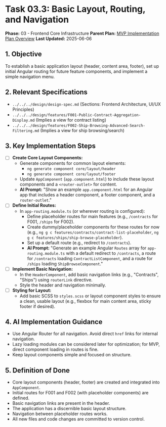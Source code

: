 # Task 03.3: Basic Layout, Routing, and Navigation

**Phase:** 03 - Frontend Core Infrastructure
**Parent Plan:** [MVP Implementation Plan Overview](../00-mvp-implementation-plan-overview.md)
**Last Updated:** 2025-06-06

## 1. Objective

To establish a basic application layout (header, content area, footer), set up initial Angular routing for future feature components, and implement a simple navigation menu.

## 2. Relevant Specifications

*   `../../../design/design-spec.md` (Sections: Frontend Architecture, UI/UX Principles)
*   `../../../design/features/F001-Public-Contract-Aggregation-Display.md` (Implies a view for contract listing)
*   `../../../design/features/F002-Ship-Browsing-Advanced-Search-Filtering.md` (Implies a view for ship browsing/search)

## 3. Key Implementation Steps

*   [ ] **Create Core Layout Components:**
    *   Generate components for common layout elements:
        *   `ng generate component core/layout/header`
        *   `ng generate component core/layout/footer`
    *   Update `AppComponent` (`app.component.html`) to include these layout components and a `<router-outlet>` for content.
    *   **AI Prompt:** "Show an example `app.component.html` for an Angular app that includes a header component, a footer component, and a `router-outlet`."
*   [ ] **Define Initial Routes:**
    *   In `app-routing.module.ts` (or wherever routing is configured):
        *   Define placeholder routes for main features (e.g., `/contracts` for F001, `/ships` for F002).
        *   Create dummy/placeholder components for these routes for now (e.g., `ng g c features/contracts/contract-list-placeholder`, `ng g c features/ships/ship-browse-placeholder`).
        *   Set up a default route (e.g., redirect to `/contracts`).
        *   **AI Prompt:** "Generate an example Angular `Routes` array for `app-routing.module.ts` with a default redirect to `/contracts`, a route for `/contracts` loading `ContractListComponent`, and a route for `/ships` loading `ShipBrowseComponent`."
*   [ ] **Implement Basic Navigation:**
    *   In the `HeaderComponent`, add basic navigation links (e.g., "Contracts", "Ships") using `routerLink` directive.
    *   Style the header and navigation minimally.
*   [ ] **Styling for Layout:**
    *   Add basic SCSS to `styles.scss` or layout component styles to ensure a clean, usable layout (e.g., flexbox for main content area, sticky footer if desired).

## 4. AI Implementation Guidance

*   Use Angular Router for all navigation. Avoid direct `href` links for internal navigation.
*   Lazy loading modules can be considered later for optimization; for MVP, direct component loading in routes is fine.
*   Keep layout components simple and focused on structure.

## 5. Definition of Done

*   Core layout components (header, footer) are created and integrated into `AppComponent`.
*   Initial routes for F001 and F002 (with placeholder components) are defined.
*   Basic navigation links are present in the header.
*   The application has a discernible basic layout structure.
*   Navigation between placeholder routes works.
*   All new files and code changes are committed to version control.
